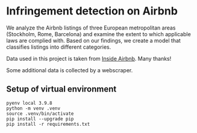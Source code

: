 # Infringement detection on Airbnb

We analyze the Airbnb listings of three European metropolitan areas (Stockholm, Rome, Barcelona) and examine the extent to which applicable laws are complied with. Based on our findings, we create a model that classifies listings into different categories.

Data used in this project is taken from [Inside Airbnb](http://insideairbnb.com/get-the-data). Many thanks!

Some additional data is collected by a webscraper.

## Setup of virtual environment

```
pyenv local 3.9.8
python -m venv .venv
source .venv/bin/activate
pip install --upgrade pip
pip install -r requirements.txt
```
